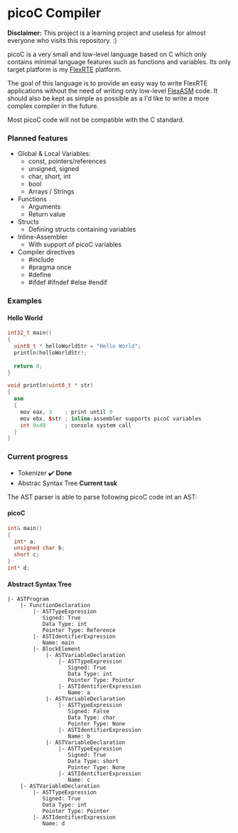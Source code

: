 # picoC Compiler

**Disclaimer:** This project is a learning project and useless for almost everyone who visits this repository. :)

picoC is a very small and low-level language based on C which only contains minimal language features such as functions and variables. Its only target platform is my [FlexRTE](https://github.com/pointermess/FlexRTE-X) platform.

The goal of this language is to provide an easy way to write FlexRTE applications without the need of writing only low-level [FlexASM](https://github.com/pointermess/FlexASM-Compiler) code. It should also be kept as simple as possible as a I'd like to write a more complex compiler in the future.

Most picoC code will not be compatible with the C standard.

### Planned features
- Global & Local Variables:
    - const, pointers/references
    - unsigned, signed
    - char, short, int
    - bool
    - Arrays / Strings
- Functions
    - Arguments
    - Return value
- Structs
    - Defining structs containing variables
- Inline-Assembler
    - With support of picoC variables
- Compiler directives
    - #include
    - #pragma once
    - #define
    - #ifdef #ifndef #else #endif

### Examples
#### Hello World
```cpp
int32_t main()
{
  uint8_t * helloWorldStr = "Hello World";
  println(helloWorldStr);
  
  return 0;
}

void println(uint8_t * str)
{
  asm
  {
    mov eax, 3    ; print until 0
    mov ebx, $str ; inline-assembler supports picoC variables
    int 0x40      ; console system call
  }
}
```

### Current progress
- Tokenizer :heavy_check_mark: **Done**
- Abstrac Syntax Tree **Current task**

The AST parser is able to parse following picoC code int an AST:

#### picoC
```cpp
int& main()
{
  int* a;
  unsigned char b;
  short c;
}
int* d;
```

#### Abstract Syntax Tree
```
|- ASTProgram
    |- FunctionDeclaration
        |- ASTTypeExpression
           Signed: True
           Data Type: int
           Pointer Type: Reference
        |- ASTIdentifierExpression
           Name: main
        |- BlockElement
            |- ASTVariableDeclaration
                |- ASTTypeExpression
                   Signed: True
                   Data Type: int
                   Pointer Type: Pointer
                |- ASTIdentifierExpression
                   Name: a
            |- ASTVariableDeclaration
                |- ASTTypeExpression
                   Signed: False
                   Data Type: char
                   Pointer Type: None
                |- ASTIdentifierExpression
                   Name: b
            |- ASTVariableDeclaration
                |- ASTTypeExpression
                   Signed: True
                   Data Type: short
                   Pointer Type: None
                |- ASTIdentifierExpression
                   Name: c
    |- ASTVariableDeclaration
        |- ASTTypeExpression
           Signed: True
           Data Type: int
           Pointer Type: Pointer
        |- ASTIdentifierExpression
           Name: d
```
